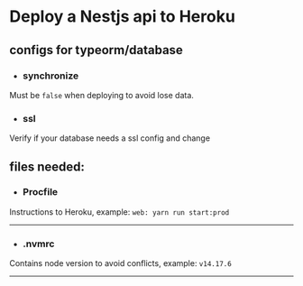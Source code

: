 # Deploy a Nestjs api to Heroku

## configs for typeorm/database
- ### synchronize
Must be ``false`` when deploying to avoid lose data.

- ### ssl
Verify if your database needs a ssl config and change


## files needed:
- ### Procfile
Instructions to Heroku, example: ``web: yarn run start:prod``
___
- ### .nvmrc
Contains node version to avoid conflicts, example: ``v14.17.6``
___
